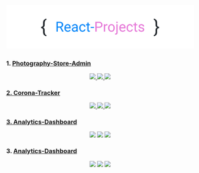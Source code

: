 <h1 align="center">
  <img src="https://raw.githubusercontent.com/neeleshio/React-Projects-Lists/master/rp.png" alt="react-projects" width="600">
</h1>

### 1. [Photography-Store-Admin](https://github.com/neeleshio/Photography-Store)
<div align="center">
  <a href="https://photography-store.vercel.app/"><img src="https://img.shields.io/badge/live-yes-blueviolet">
  <img src="https://img.shields.io/badge/responsive-full-red">
  <img src="https://img.shields.io/badge/license-MIT-blue.svg">
</div>

### 2. [Corona-Tracker](https://github.com/neeleshio/Corona-Tracker)
<div align="center">
  <a href="https://coronatrackerindia.vercel.app/"><img src="https://img.shields.io/badge/live-yes-blueviolet">
  <img src="https://img.shields.io/badge/responsive-full-red">
  <img src="https://img.shields.io/badge/license-MIT-blue.svg">
</div>
  
 ### 3. [Analytics-Dashboard](https://github.com/neeleshio/Analytics-Dashboard)
<div align="center">
  <img src="https://img.shields.io/badge/live-private-blueviolet">
  <img src="https://img.shields.io/badge/responsive-semi-red">
  <img src="https://img.shields.io/badge/license-frontrow-blue.svg">
</div>

 ### 3. [Analytics-Dashboard](https://github.com/neeleshio/Analytics-Dashboard)
<div align="center">
  <img src="https://img.shields.io/badge/live-private-blueviolet">
  <img src="https://img.shields.io/badge/responsive-semi-red">
  <img src="https://img.shields.io/badge/license-frontrow-blue.svg">
</div>
